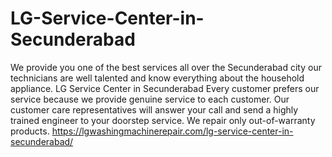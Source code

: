 # LG-Service-Center-in-Secunderabad
We provide you one of the best services all over the Secunderabad city our technicians are well talented and know everything about the household appliance. LG Service Center in Secunderabad Every customer prefers our service because we provide genuine service to each customer. Our customer care representatives will answer your call and send a highly trained engineer to your doorstep service. We repair only out-of-warranty products. https://lgwashingmachinerepair.com/lg-service-center-in-secunderabad/ 
